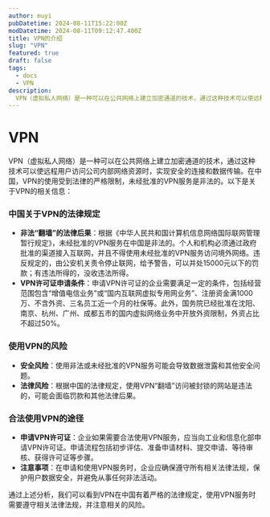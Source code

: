 ```yaml
---
author: muyi
pubDatetime: 2024-08-11T15:22:00Z
modDatetime: 2024-08-11T09:12:47.400Z
title: VPN的介绍
slug: "VPN"
featured: true
draft: false
tags:
  - docs
  - VPN
description:
  VPN（虚拟私人网络）是一种可以在公共网络上建立加密通道的技术，通过这种技术可以使远程用户访问公司内部网络资源时，实现安全的连接和数据传输。
---
```


# VPN

VPN（虚拟私人网络）是一种可以在公共网络上建立加密通道的技术，通过这种技术可以使远程用户访问公司内部网络资源时，实现安全的连接和数据传输。在中国，VPN的使用受到法律的严格限制，未经批准的VPN服务是非法的。以下是关于VPN的相关信息：

### 中国关于VPN的法律规定

- **非法“翻墙”的法律后果**：根据《中华人民共和国计算机信息网络国际联网管理暂行规定》，未经批准的VPN服务在中国是非法的。个人和机构必须通过政府批准的渠道接入互联网，并且不得使用未经批准的VPN服务访问境外网络。违反规定的，由公安机关责令停止联网，给予警告，可以并处15000元以下的罚款；有违法所得的，没收违法所得。
- **VPN许可证申请条件**：申请VPN许可证的企业需要满足一定的条件，包括经营范围包含“增值电信业务”或“国内互联网虚拟专用网业务”、注册资金满1000万、不含外资、三名员工近一个月的社保等。此外，国务院已经批准在沈阳、南京、杭州、广州、成都五市的国内虚拟网络业务中开放外资限制，外资占比不超过50%。

### 使用VPN的风险

- **安全风险**：使用非法或未经批准的VPN服务可能会导致数据泄露和其他安全问题。
- **法律风险**：根据中国的法律规定，使用VPN“翻墙”访问被封锁的网站是违法的，可能会面临罚款和其他法律后果。

### 合法使用VPN的途径

- **申请VPN许可证**：企业如果需要合法使用VPN服务，应当向工业和信息化部申请VPN许可证。申请流程包括初步评估、准备申请材料、提交申请、等待审核、获得许可证等步骤。
- **注意事项**：在申请和使用VPN服务时，企业应确保遵守所有相关法律法规，保护用户数据安全，并避免从事任何非法活动。

通过上述分析，我们可以看到VPN在中国有着严格的法律规定，使用VPN服务时需要遵守相关法律法规，并注意相关的风险。